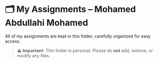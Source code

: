 # 🗂 My Assignments – Mohamed Abdullahi Mohamed

All of my assignments are kept in this folder, carefully organized for easy access.

> ⚠️ **Important:** This folder is personal. Please do **not** add, remove, or modify any files.

